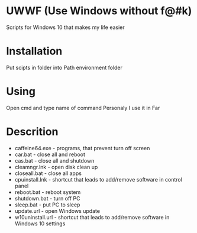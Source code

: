 # UWWF (Use Windows without f@#k)

Scripts for Windows 10 that makes my life easier

# Installation

Put scipts in folder into Path environment folder

# Using

Open cmd and type name of command
Personaly I use it in Far

# Descrition

- caffeine64.exe - programs, that prevent turn off screen
- car.bat - close all and reboot
- cas.bat - close all and shutdown
- cleamngr.lnk - open disk clean up
- closeall.bat - close all apps
- cpuinstall.lnk - shortcut that leads to add/remove software in control panel
- reboot.bat - reboot system
- shutdown.bat - turn off PC
- sleep.bat - put PC to sleep
- update.url - open Windows update
- w10uninstall.url - shortcut that leads to add/remove software in Windows 10 settings
